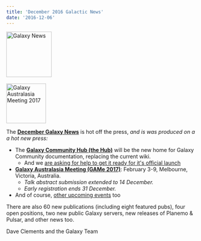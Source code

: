 ```yaml
---
title: 'December 2016 Galactic News'
date: '2016-12-06'
---
```

<div class='right'>
<div class='right'><a href='/galaxy-updates/2016-12/'><img src="/images/galaxy-logos/GalaxyNews.png" alt="Galaxy News" width=120 /></a></div><br />
<a href='/galaxy-updates/2016-12/#galaxy-australasia-meeting-game-2017-registration--abstract-submission-are-open'><img src="/images/logos/GAMeLogo200.png" alt="Galaxy Australasia Meeting 2017" width="105" /></a><br />
</div>

The **[December Galaxy News](/galaxy-updates/2016-12/)** is hot off the press, *and is was produced on a a hot new press:*

* The **[Galaxy Community Hub (the Hub)](/galaxy-updates/2016-12/#galaxy-community-hub-the-hub)** will be the new home for Galaxy Community documentation, replacing the current wiki.
   * And we [are asking for help to get it ready for it's official launch](/galaxy-updates/2016-12/#the-community-hub-contribution-convergence-chcc-thursday-december-8)
* **[Galaxy Australasia Meeting (GAMe 2017)](/galaxy-updates/2016-12/#galaxy-australasia-meeting-game-2017)**: February 3-9, Melbourne, Victoria, Australia. 
  * *Talk abstract submission extended to 14 December.*
  * *Early registration ends 31 December.* 
* And of course, [other upcoming events](/galaxy-updates/2016-12/#all-upcoming-events) too

There are also 60 new publications (including eight featured pubs), four open positions, two new public Galaxy servers, new releases of Planemo & Pulsar, and other news too.

Dave Clements and the Galaxy Team
